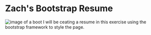 # Zach's Bootstrap Resume 
![image of a boot](https://static.thenounproject.com/png/35776-200.png)
I will be ceating a resume in this exercise using the bootstrap framework to style the page.